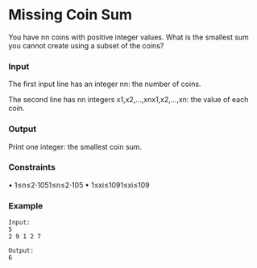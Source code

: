 # Missing Coin Sum
You have nn coins with positive integer values. What is the smallest sum you cannot create using a subset of the coins?

### Input

The first input line has an integer nn: the number of coins.

The second line has nn integers x1,x2,…,xnx1,x2,…,xn: the value of each coin.

### Output

Print one integer: the smallest coin sum.

### Constraints

•	1≤n≤2⋅1051≤n≤2⋅105
•	1≤xi≤1091≤xi≤109

### Example
```
Input:
5
2 9 1 2 7

Output:
6
```
